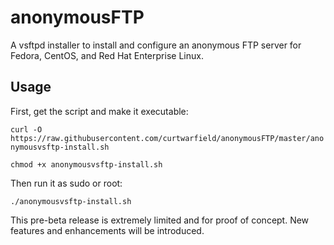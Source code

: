 # anonymousFTP
A vsftpd installer to install and configure an anonymous FTP server for Fedora, CentOS, and Red Hat Enterprise Linux.

## Usage

First, get the script and make it executable:

`curl -O https://raw.githubusercontent.com/curtwarfield/anonymousFTP/master/anonymousvsftp-install.sh`

`chmod +x anonymousvsftp-install.sh`

Then run it as sudo or root:

`./anonymousvsftp-install.sh`

This pre-beta release is extremely limited and for proof of concept. New features and enhancements will be introduced.
